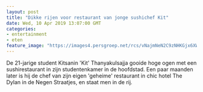 ```yaml
---
layout: post
title: "Dikke rijen voor restaurant van jonge sushichef Kit"
date: Wed, 10 Apr 2019 13:07:00 GMT
categories: 
- entertainment 
- eten 
feature_image: "https://images4.persgroep.net/rcs/vNajmNeN2C9zNHKGjx6XW9Ukixk/diocontent/133712434/_fitwidth/400/?appId=21791a8992982cd8da851550a453bd7f&quality=0.7"
---
```


De 21-jarige student Kitsanin 'Kit' Thanyakulsajja gooide hoge ogen met een sushirestaurant in zijn studentenkamer in de hoofdstad. Een paar maanden later is hij de chef van zijn eigen 'geheime' restaurant in chic hotel The Dylan in de Negen Straatjes, en staat men in de rij.
